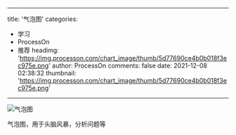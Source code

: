 
---
title: '气泡图'
categories: 
 - 学习
 - ProcessOn
 - 推荐
headimg: 'https://img.processon.com/chart_image/thumb/5d77690ce4b0b018f3ec975e.png'
author: ProcessOn
comments: false
date: 2021-12-08 02:38:32
thumbnail: 'https://img.processon.com/chart_image/thumb/5d77690ce4b0b018f3ec975e.png'
---

<div>   
<img class="thumb" alt="气泡图" src="https://img.processon.com/chart_image/thumb/5d77690ce4b0b018f3ec975e.png" referrerpolicy="no-referrer">
<p>气泡图，用于头脑风暴，分析问题等</p>  
</div>
            